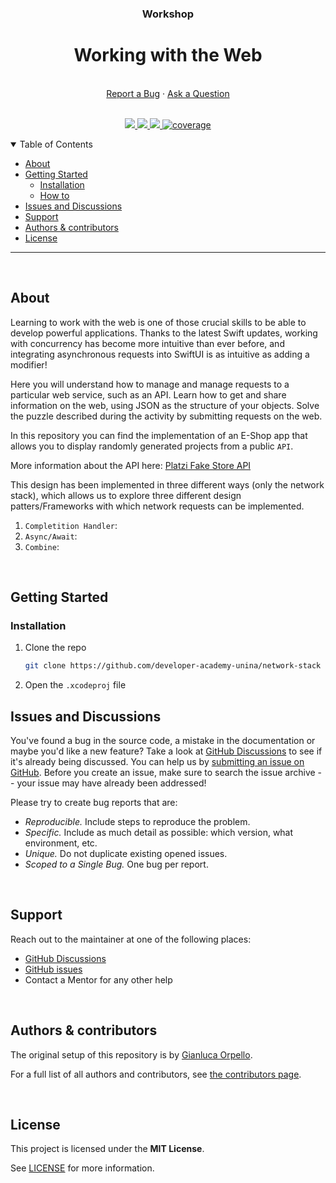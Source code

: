 <div align="center">
  <h3>Workshop</h3>
  <h1>Working with the Web</h1>
  <br />
  <a href="https://github.com/developer-academy-unina/network-stack/issues/new?assignees=&labels=bug&template=01_BUG_REPORT.md&title=bug%3A+">Report a Bug</a>
  ·
  <a href="https://github.com/developer-academy-unina/network-stack/discussions">Ask a Question</a>
  
</div>
  <br />
<p align="center">
  <a href="#" alt="Version">
    <img src="https://img.shields.io/static/v1?label=Version&message=1.0.0&color=brightgreen" />
  </a>
  <a href="#" alt="XCode Version">
    <img src="https://img.shields.io/static/v1?label=XCode%20Version&message=14.0&color=brightgreen&logo=xcode" />
  </a>        
  <a href="#" alt="Swift Version">
    <img src="https://img.shields.io/static/v1?label=Swift%20Version&message=5.0&color=brightgreen&logo=swift" />
  </a>
  <a href="#" alt="Framework used">
    <img src="https://img.shields.io/static/v1?label=Framework%20used&message=SwiftUI&color=brightgreen&logo=swift"
            alt="coverage">
  </a>          
</p>

<details open="open">
<summary>Table of Contents</summary>

- [About](#about)
- [Getting Started](#getting-started)
  - [Installation](#installation)
  - [How to](#how-to)
- [Issues and Discussions](#issues-and-discussions)
- [Support](#support)
- [Authors & contributors](#authors--contributors)
- [License](#license)

</details>

---
<br />

## About

Learning to work with the web is one of those crucial skills to be able to develop powerful applications. Thanks to the latest Swift updates, working with concurrency has become more intuitive than ever before, and integrating asynchronous requests into SwiftUI is as intuitive as adding a modifier!

Here you will understand how to manage and manage requests to a particular web service, such as an API.
Learn how to get and share information on the web, using JSON as the structure of your objects.
Solve the puzzle described during the activity by submitting requests on the web.

In this repository you can find the implementation of an E-Shop app that allows you to display randomly generated projects from a public `API`.

More information about the API here:
[Platzi Fake Store API](https://fakeapi.platzi.com)

This design has been implemented in three different ways (only the network stack), which allows us to explore three different design patters/Frameworks with which network requests can be implemented.

1. `Completition Handler`:
2. `Async/Await`:
3. `Combine`: 

<br />

## Getting Started

### Installation

1. Clone the repo

   ```sh
   git clone https://github.com/developer-academy-unina/network-stack
   ```

2. Open the ```.xcodeproj``` file


## Issues and Discussions

You've found a bug in the source code, a mistake in the documentation or maybe you'd like a new feature? Take a look at [GitHub Discussions](https://github.com/developer-academy-unina/network-stack/discussions) to see if it's already being discussed. You can help us by [submitting an issue on GitHub](https://github.com/developer-academy-unina/network-stack/issues). Before you create an issue, make sure to search the issue archive -- your issue may have already been addressed!

Please try to create bug reports that are:

- _Reproducible._ Include steps to reproduce the problem.
- _Specific._ Include as much detail as possible: which version, what environment, etc.
- _Unique._ Do not duplicate existing opened issues.
- _Scoped to a Single Bug._ One bug per report.

<br />

## Support

Reach out to the maintainer at one of the following places:

- [GitHub Discussions](https://github.com/developer-academy-unina/network-stack/discussions)
- [GitHub issues](https://github.com/developer-academy-unina/network-stack/issues/new?assignees=&labels=question&template=04_SUPPORT_QUESTION.md&title=support%3A+)
- Contact a Mentor for any other help

<br />

## Authors & contributors

The original setup of this repository is by [Gianluca Orpello](https://github.com/gorpello).

For a full list of all authors and contributors, see [the contributors page](https://github.com/developer-academy-unina/network-stack/contributors).

<br />

## License

This project is licensed under the **MIT License**.

See [LICENSE](LICENSE) for more information.